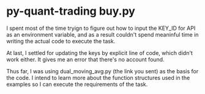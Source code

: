 # py-quant-trading buy.py
I spent most of the time tryign to figure out how to input the KEY_ID for API as an environment variable, and as a result couldn't spend meaninful time in writing the actual code to execute the task.

At last, I settled for updating the keys by explicit line of code, which didn't work either. It gives me an error that there's no account found.

Thus far, I was using dual_moving_avg.py (the link you sent) as the basis for the code. I intend to learn more about the function structures used in the examples so I can execute the requirements of the task.
